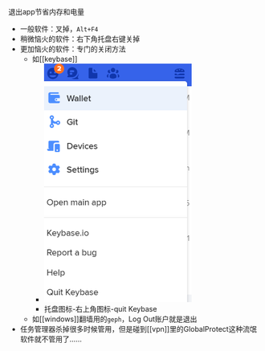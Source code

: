 退出app节省内存和电量
- 一般软件：叉掉，`Alt+F4`
- 稍微恼火的软件：右下角托盘右键关掉
- 更加恼火的软件：专门的关闭方法
  - 如[[keybase]]
    - ![](quit-keybase.png)
    - 托盘图标-右上角图标-quit Keybase
  - 如[[windows]]翻墙用的`geph`，Log Out账户就是退出
- 任务管理器杀掉很多时候管用，但是碰到[[vpn]]里的GlobalProtect这种流氓软件就不管用了……